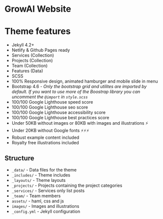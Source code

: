 # GrowAI Website

# Theme features

- Jekyll 4.2+
- Netlify & Github Pages ready
- Services (Collection)
- Projects (Collection)
- Team (Collection)
- Features (Data)
- SCSS
- 100% Responsive design, animated hamburger and mobile slide in menu
- Bootstrap 4.6 - _Only the bootstrap grid and utilites are imported by default. If you want to use more of the Boostrap library you can uncomment the `@import` in `style.scss`_
- 100/100 Google Lighthouse speed score
- 100/100 Google Lighthouse seo score
- 100/100 Google Lighthouse accessibility score
- 100/100 Google Lighthouse best practices score
- Under 50KB without images or 80KB with images and illustrations ⚡
- Under 20KB without Google fonts ⚡⚡⚡
- Robust example content included
- Royalty free illustrations included

## Structure
- `_data/` - Data files for the theme
- `_includes/` - Theme includes
- `_layouts/` - Theme layouts
- `_projects/` - Projects containing the project categories
- `_services/` - Services only list posts
- `_team/` - Team members
- `assets/` - haml, css and js
- `images/` - Images and illustrations
- `_config.yml` - Jekyll configuration